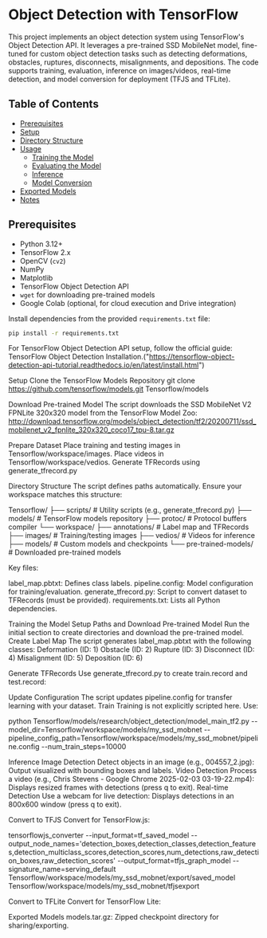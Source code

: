 # Object Detection with TensorFlow

This project implements an object detection system using TensorFlow's Object Detection API. It leverages a pre-trained SSD MobileNet model, fine-tuned for custom object detection tasks such as detecting deformations, obstacles, ruptures, disconnects, misalignments, and depositions. The code supports training, evaluation, inference on images/videos, real-time detection, and model conversion for deployment (TFJS and TFLite).

## Table of Contents

- [Prerequisites](#prerequisites)
- [Setup](#setup)
- [Directory Structure](#directory-structure)
- [Usage](#usage)
  - [Training the Model](#training-the-model)
  - [Evaluating the Model](#evaluating-the-model)
  - [Inference](#inference)
  - [Model Conversion](#model-conversion)
- [Exported Models](#exported-models)
- [Notes](#notes)

## Prerequisites

- Python 3.12+
- TensorFlow 2.x
- OpenCV (`cv2`)
- NumPy
- Matplotlib
- TensorFlow Object Detection API
- `wget` for downloading pre-trained models
- Google Colab (optional, for cloud execution and Drive integration)

Install dependencies from the provided `requirements.txt` file:

```bash
pip install -r requirements.txt
```

For TensorFlow Object Detection API setup, follow the official guide: TensorFlow Object Detection Installation.("https://tensorflow-object-detection-api-tutorial.readthedocs.io/en/latest/install.html")

Setup
Clone the TensorFlow Models Repository
git clone https://github.com/tensorflow/models.git Tensorflow/models

Download Pre-trained Model
The script downloads the SSD MobileNet V2 FPNLite 320x320 model from the TensorFlow Model Zoo:
http://download.tensorflow.org/models/object_detection/tf2/20200711/ssd_mobilenet_v2_fpnlite_320x320_coco17_tpu-8.tar.gz

Prepare Dataset
Place training and testing images in Tensorflow/workspace/images.
Place videos in Tensorflow/workspace/vedios.
Generate TFRecords using generate_tfrecord.py

Directory Structure
The script defines paths automatically. Ensure your workspace matches this structure:

Tensorflow/
├── scripts/ # Utility scripts (e.g., generate_tfrecord.py)
├── models/ # TensorFlow models repository
├── protoc/ # Protocol buffers compiler
└── workspace/
├── annotations/ # Label map and TFRecords
├── images/ # Training/testing images
├── vedios/ # Videos for inference
├── models/ # Custom models and checkpoints
└── pre-trained-models/ # Downloaded pre-trained models

Key files:

label_map.pbtxt: Defines class labels.
pipeline.config: Model configuration for training/evaluation.
generate_tfrecord.py: Script to convert dataset to TFRecords (must be provided).
requirements.txt: Lists all Python dependencies.

Training the Model
Setup Paths and Download Pre-trained Model
Run the initial section to create directories and download the pre-trained model.
Create Label Map
The script generates label_map.pbtxt with the following classes:
Deformation (ID: 1)
Obstacle (ID: 2)
Rupture (ID: 3)
Disconnect (ID: 4)
Misalignment (ID: 5)
Deposition (ID: 6)

Generate TFRecords
Use generate_tfrecord.py to create train.record and test.record:

Update Configuration
The script updates pipeline.config for transfer learning with your dataset.
Train
Training is not explicitly scripted here. Use:

python Tensorflow/models/research/object_detection/model_main_tf2.py --model_dir=Tensorflow/workspace/models/my_ssd_mobnet --pipeline_config_path=Tensorflow/workspace/models/my_ssd_mobnet/pipeline.config --num_train_steps=10000

Inference
Image Detection
Detect objects in an image (e.g., 004557_2.jpg):
Output visualized with bounding boxes and labels.
Video Detection
Process a video (e.g., Chris Stevens - Google Chrome 2025-02-03 03-19-22.mp4):
Displays resized frames with detections (press q to exit).
Real-time Detection
Use a webcam for live detection:
Displays detections in an 800x600 window (press q to exit).

Convert to TFJS
Convert for TensorFlow.js:

tensorflowjs_converter --input_format=tf_saved_model --output_node_names='detection_boxes,detection_classes,detection_features,detection_multiclass_scores,detection_scores,num_detections,raw_detection_boxes,raw_detection_scores' --output_format=tfjs_graph_model --signature_name=serving_default Tensorflow/workspace/models/my_ssd_mobnet/export/saved_model Tensorflow/workspace/models/my_ssd_mobnet/tfjsexport

Convert to TFLite
Convert for TensorFlow Lite:

Exported Models
models.tar.gz: Zipped checkpoint directory for sharing/exporting.
